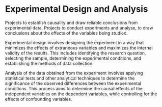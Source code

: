 # Experimental Design and Analysis
Projects to establish causality and draw reliable conclusions from experimental data.
Projects to conduct experiments and analyse, to draw conclusions about the effects of the variables being studied.

Experimental design involves designing the experiment in a way that minimizes the effects of extraneous variables and maximizes the internal validity of the results. This includes identifying the research question, selecting the sample, determining the experimental conditions, and establishing the methods of data collection.

Analysis of the data obtained from the experiment involves applying statistical tests and other analytical techniques to determine the significance of the observed differences between the experimental conditions. This process aims to determine the causal effects of the independent variables on the dependent variables, while controlling for the effects of confounding variables.


